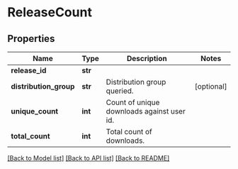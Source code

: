 # ReleaseCount

## Properties
Name | Type | Description | Notes
------------ | ------------- | ------------- | -------------
**release_id** | **str** |  | 
**distribution_group** | **str** | Distribution group queried.  | [optional] 
**unique_count** | **int** | Count of unique downloads against user id.  | 
**total_count** | **int** | Total count of downloads.  | 

[[Back to Model list]](../README.md#documentation-for-models) [[Back to API list]](../README.md#documentation-for-api-endpoints) [[Back to README]](../README.md)

